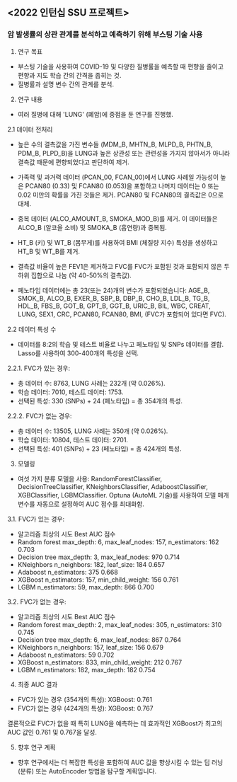 ## <2022 인턴십 SSU 프로젝트>

### 암 발생률의 상관 관계를 분석하고 예측하기 위해 부스팅 기술 사용

1. 연구 목표
- 부스팅 기술을 사용하여 COVID-19 및 다양한 질병률을 예측할 때 편향을 줄이고 편향과 지도 학습 간의 간격을 좁히는 것.
- 질병률과 설명 변수 간의 관계를 분석.

2. 연구 내용
- 여러 질병에 대해 'LUNG' (폐암)에 중점을 둔 연구를 진행했.

2.1 데이터 전처리

- 높은 수의 결측값을 가진 변수들 (MDM_B, MHTN_B, MLPD_B, PHTN_B, PDM_B, PLPD_B)을 LUNG과 높은 상관성 또는 관련성을 가지지 않아서가 아니라 결측값 때문에 편향되었다고 판단하여 제거.
- 가족력 및 과거력 데이터 (PCAN_00, FCAN_00)에서 LUNG 사례일 가능성이 높은 PCAN80 (0.33) 및 FCAN80 (0.053)을 포함하고 나머지 데이터는 0 또는 0.02 미만의 확률을 가진 것들은 제거. PCAN80 및 FCAN80의 결측값은 0으로 대체.
- 중복 데이터 (ALCO_AMOUNT_B, SMOKA_MOD_B)를 제거. 이 데이터들은 ALCO_B (알코올 소비) 및 SMOKA_B (흡연량)과 중복됨.
- HT_B (키) 및 WT_B (몸무게)를 사용하여 BMI (체질량 지수) 특성을 생성하고 HT_B 및 WT_B를 제거.
- 결측값 비율이 높은 FEV1은 제거하고 FVC를 FVC가 포함된 것과 포함되지 않은 두 하위 집합으로 나눔 (약 40-50%의 결측값).

- 페노타입 데이터에는 총 23(또는 24)개의 변수가 포함되었습니다: AGE_B, SMOK_B, ALCO_B, EXER_B, SBP_B, DBP_B, CHO_B, LDL_B, TG_B, HDL_B, FBS_B, GOT_B, GPT_B, GGT_B, URIC_B, BIL, WBC, CREAT, LUNG, SEX1, CRC, PCAN80, FCAN80, BMI, (FVC가 포함되어 있다면 FVC).

2.2 데이터 특성 수
- 데이터를 8:2의 학습 및 테스트 비율로 나누고 페노타입 및 SNPs 데이터를 결합. Lasso를 사용하여 300-400개의 특성을 선택.

2.2.1. FVC가 있는 경우:

- 총 데이터 수: 8763, LUNG 사례는 232개 (약 0.026%).
- 학습 데이터: 7010, 테스트 데이터: 1753.
- 선택된 특성: 330 (SNPs) + 24 (페노타입) = 총 354개의 특성.

2.2.2. FVC가 없는 경우:

- 총 데이터 수: 13505, LUNG 사례는 350개 (약 0.026%).
- 학습 데이터: 10804, 테스트 데이터: 2701.
- 선택된 특성: 401 (SNPs) + 23 (페노타입) = 총 424개의 특성.

3. 모델링
- 여섯 가지 분류 모델을 사용: RandomForestClassifier, DecisionTreeClassifier, KNeighborsClassifier, AdaboostClassifier, XGBClassifier, LGBMClassifier. Optuna (AutoML 기술)를 사용하여 모델 매개 변수를 자동으로 설정하여 AUC 점수를 최대화함.

3.1. FVC가 있는 경우:

- 알고리즘	최상의 시도	Best AUC 점수
- Random forest	max_depth: 6, max_leaf_nodes: 157, n_estimators: 162	0.703
- Decision tree	max_depth: 3, max_leaf_nodes: 970	0.714
- KNeighbors	n_neighbors: 182, leaf_size: 184	0.657
- Adaboost	n_estimators: 375	0.668
- XGBoost	n_estimators: 157, min_child_weight: 156	0.761
- LGBM	n_estimators: 59, max_depth: 866	0.700

3.2. FVC가 없는 경우:

- 알고리즘	최상의 시도	Best AUC 점수
- Random forest	max_depth: 2, max_leaf_nodes: 305, n_estimators: 310	0.745
- Decision tree	max_depth: 6, max_leaf_nodes: 867	0.764
- KNeighbors	n_neighbors: 157, leaf_size: 156	0.679
- Adaboost	n_estimators: 59	0.702
- XGBoost	n_estimators: 833, min_child_weight: 212	0.767
- LGBM	n_estimators: 182, max_depth: 182	0.754

4. 최종 AUC 결과
- FVC가 있는 경우 (354개의 특성): XGBoost: 0.761
- FVC가 없는 경우 (424개의 특성): XGBoost: 0.767

결론적으로 FVC가 없을 때 특히 LUNG을 예측하는 데 효과적인 XGBoost가 최고의 AUC 값인 0.761 및 0.767을 달성.

5. 향후 연구 계획
- 향후 연구에서는 더 복잡한 특성을 포함하여 AUC 값을 향상시킬 수 있는 딥 러닝 (분류) 또는 AutoEncoder 방법을 탐구할 계획입니다.
